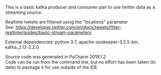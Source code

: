 This is a basic kafka producer and consumer pair to use twitter data as a streaming source.

Realtime tweets are filtered using the "locations" parameter  
See: https://developer.twitter.com/en/docs/tweets/filter-realtime/guides/basic-stream-parameters

External dependencies: 
python 3.7,
apache-zookeeper-3.5.5-bin,
kafka_2.12-2.2.0

Source code was generated in PyCharm 2019.1.2   
Code can be run from the command line, but no effort has been taken (to date) to package it for use outside of the IDE.  
